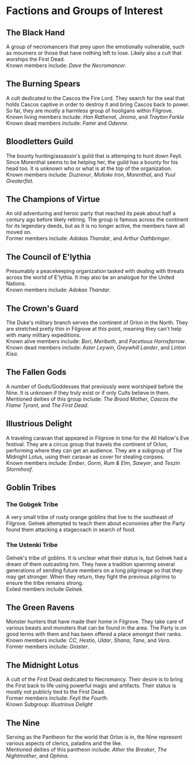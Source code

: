 # Factions and Groups of Interest

## The Black Hand

A group of necromancers that prey upon the emotionally vulnerable, such as mourners or those that have nothing left to lose. Likely also a cult that worships the First Dead. <br>
Known members include: *Dave the Necromancer*. 

## The Burning Spears

A cult dedicated to the Cascos the Fire Lord. They search for the seal that holds Cascos captive in order to destroy it and bring Cascos back to power. So far, they are mostly a harmless group of hooligans within Filgrove. <br>
Known living members include: *Han Rathenal*, *Jiroma*, and *Trayton Farkle*
Known dead members include: *Famir* and *Odenne*.

## Bloodletters Guild 

The bounty hunting/assassin's guild that is attemping to hunt down Feyli. Since Morenthal seems to be helping her, the guild has a bounty for his head too. It is unknown who or what is at the top of the organization. <br>
Known members include: *Duzrevur*, *Molloke Iron*, *Morenthal*, and *Yuul Greaterfist*.

## The Champions of Virtue

An old adventuring and heroic party that reached its peak about half a century ago before likely retiring. The group is famous across the continent for its legendary deeds, but as it is no longer active, the members have all moved on. <br>
Former members include: *Adokas Thandar*, and *Arthur Oathbringer*.

## The Council of E'lythia

Presumably a peacekeeping organization tasked with dealing with threats across the world of E'lythia. It may also be an analogue for the United Nations. <br>
Known members include: *Adokas Thandar*.

## The Crown's Guard

The Duke's military branch serves the continent of Orlon in the North. They are stretched pretty thin in Filgrove at this point, meaning they can't help with many military expeditions. <br>
Known alive members include: *Bori*, *Meribeth*, and *Facetious Hornsfarrow*. <br>
Known dead members include: *Aster Leywin*, *Greywhill Lander*, and *Linton Kisa*.

## The Fallen Gods

A number of Gods/Goddesses that previously were worshiped before the Nine. It is unknown if they truly exist or if only Cults believe in them. <br>
Mentioned deities of this group include: *The Brood Mother*, *Cascos the Flame Tyrant*, and *The First Dead*.

## Illustrious Delight 

A traveling caravan that appeared in Filgrove in time for the All Hallow's Eve festival. They are a circus group that travels the continent of Orlon, performing where they can get an audience. They are a subgroup of The Midnight Lotus, using their caravan as cover for stealing corpses. <br>
Known members include: *Ember*, *Gorm*, *Rum & Elm*, *Sawyer*, and *Teszin Stormhoof*.

## Goblin Tribes

### The Gobgek Tribe 

A very small tribe of rusty orange goblins that live to the southeast of Filgrove. Gelnek attempted to teach them about economies after the Party found them attacking a stagecoach in search of food.

### The Ustenki Tribe

Gelnek's tribe of goblins. It is unclear what their status is, but Gelnek had a dream of them outcasting him. They have a tradition spanning several generations of sending future members on a long pilgrimage so that they may get stronger. When they return, they fight the previous pilgrims to ensure the tribe remains strong. <br>
Exiled members include *Gelnek*.

## The Green Ravens

Monster hunters that have made their home in Filgrove. They take care of various beasts and monsters that can be found in the area. The Party is on good terms with them and has been offered a place amongst their ranks. <br>
Known members include: *CC*, *Hestio*, *Uldar*, *Shana*, *Tane*, and *Vera*. <br>
Former  members include: *Graster*.

## The Midnight Lotus

A cult of the First Dead dedicated to Necromancy. Their desire is to bring the First back to life using powerful magic and artifacts. Their status is mostly not publicly tied to the First Dead. <br>
Former members include: *Feyli the Fourth*. <br>
Known Subgroup: *Illustrious Delight*

## The Nine

Serving as the Pantheon for the world that Orlon is in, the Nine represent various aspects of clerics, paladins and the like. <br>
Mentioned deities of this pantheon include: *Ather the Breaker*, *The Nightmother*, and *Ophina*.


